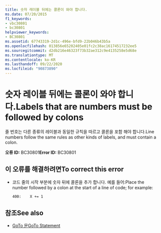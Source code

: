 ```yaml
---
title: 숫자 레이블 뒤에는 콜론이 와야 합니다.
ms.date: 07/20/2015
f1_keywords:
- vbc30801
- bc30801
helpviewer_keywords:
- BC30801
ms.assetid: 67743319-2d1c-496e-bfd9-22b046b43b5a
ms.openlocfilehash: 013856e65202405e01fc2c38ac16174517232ee5
ms.sourcegitcommit: d2db216e46323f73b32ae312c9e4135258e5d68e
ms.translationtype: MT
ms.contentlocale: ko-KR
ms.lasthandoff: 09/22/2020
ms.locfileid: "90873890"
---
```

# <a name="labels-that-are-numbers-must-be-followed-by-colons"></a><span data-ttu-id="56888-102">숫자 레이블 뒤에는 콜론이 와야 합니다.</span><span class="sxs-lookup"><span data-stu-id="56888-102">Labels that are numbers must be followed by colons</span></span>

<span data-ttu-id="56888-103">줄 번호는 다른 종류의 레이블과 동일한 규칙을 따르고 콜론을 포함 해야 합니다.</span><span class="sxs-lookup"><span data-stu-id="56888-103">Line numbers follow the same rules as other kinds of labels, and must contain a colon.</span></span>  
  
 <span data-ttu-id="56888-104">**오류 ID:** BC30801</span><span class="sxs-lookup"><span data-stu-id="56888-104">**Error ID:** BC30801</span></span>  
  
## <a name="to-correct-this-error"></a><span data-ttu-id="56888-105">이 오류를 해결하려면</span><span class="sxs-lookup"><span data-stu-id="56888-105">To correct this error</span></span>  
  
- <span data-ttu-id="56888-106">코드 줄의 시작 부분에 숫자 뒤에 콜론을 추가 합니다. 예를 들어:</span><span class="sxs-lookup"><span data-stu-id="56888-106">Place the number followed by a colon at the start of a line of code; for example:</span></span>  
  
    ```vb  
    400:    X += 1  
    ```  
  
## <a name="see-also"></a><span data-ttu-id="56888-107">참조</span><span class="sxs-lookup"><span data-stu-id="56888-107">See also</span></span>

- [<span data-ttu-id="56888-108">GoTo 문</span><span class="sxs-lookup"><span data-stu-id="56888-108">GoTo Statement</span></span>](../statements/goto-statement.md)
